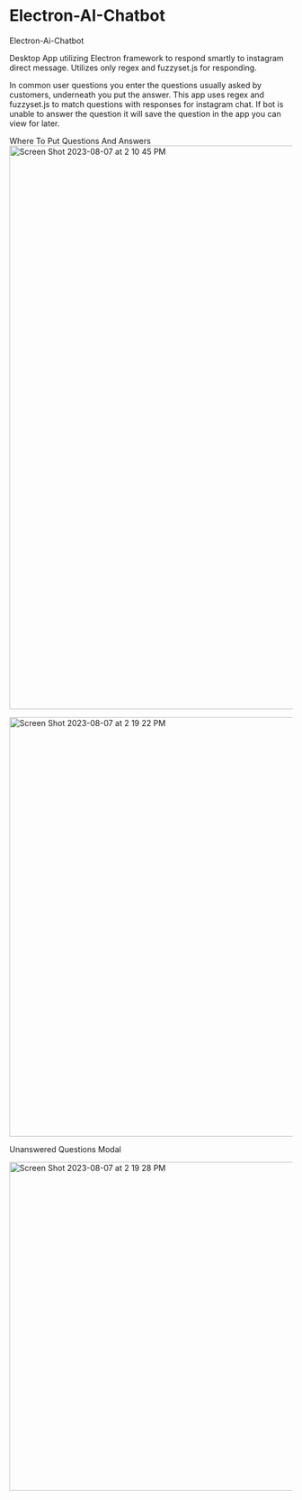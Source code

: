 # Electron-AI-Chatbot
Electron-Ai-Chatbot

Desktop App utilizing Electron framework to respond smartly to instagram direct message. Utilizes only regex and fuzzyset.js for responding.

In common user questions you enter the questions usually asked by customers, underneath you put the answer.
This app uses regex and fuzzyset.js to match questions with responses for instagram chat. If bot is unable to answer the question
it will save the question in the app you can view for later.

Where To Put Questions And Answers
<img width="1001" alt="Screen Shot 2023-08-07 at 2 10 45 PM" src="https://github.com/malikdreamy/Electron-AI-Chatbot/assets/119153047/fb3f59fa-f9e2-4a35-b9bd-41bd3a9dd474">

<img width="745" alt="Screen Shot 2023-08-07 at 2 19 22 PM" src="https://github.com/malikdreamy/Electron-AI-Chatbot/assets/119153047/81f19c4e-dd82-456d-b302-b0d7603f666f">

Unanswered Questions Modal

<img width="584" alt="Screen Shot 2023-08-07 at 2 19 28 PM" src="https://github.com/malikdreamy/Electron-AI-Chatbot/assets/119153047/4ccc14c3-5484-47bf-8791-152239b4d971">

